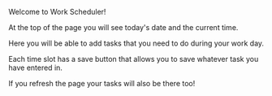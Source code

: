 Welcome to Work Scheduler!


At the top of the page you will see today's date and the current time. 

Here you will be able to add tasks that you need to do during your work day.

Each time slot has a save button that allows you to save whatever task you have entered in. 

If you refresh the page your tasks will also be there too! 